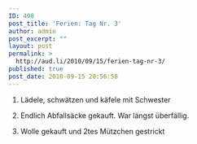 ```yaml
---
ID: 498
post_title: 'Ferien: Tag Nr. 3'
author: admin
post_excerpt: ""
layout: post
permalink: >
  http://aud.li/2010/09/15/ferien-tag-nr-3/
published: true
post_date: 2010-09-15 20:56:58
---
```

1. Lädele, schwätzen und käfele mit Schwester

2. Endlich Abfallsäcke gekauft. War längst überfällig.

3. Wolle gekauft und 2tes Mützchen gestrickt
